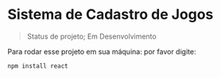 # Sistema de Cadastro de Jogos #

> Status de projeto; Em Desenvolvimento

Para rodar esse projeto em sua máquina: por favor digite:

```
npm install react
```
